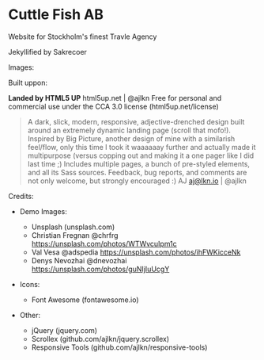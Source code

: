 # Cuttle Fish AB
Website for Stockholm's finest Travle Agency

Jekyllified by Sakrecoer

Images: 

Built uppon:

**Landed by HTML5 UP**
html5up.net | @ajlkn
Free for personal and commercial use under the CCA 3.0 license (html5up.net/license)

> A dark, slick, modern, responsive, adjective-drenched design built around an extremely dynamic landing page (scroll that mofo!). Inspired by Big Picture, another design of mine with a similarish feel/flow, only this time I took it waaaaaay further and actually made it multipurpose (versus copping out and making it a one pager like I did last time ;) Includes multiple pages, a bunch of pre-styled elements, and all its Sass sources.
> Feedback, bug reports, and comments are not only welcome, but strongly encouraged :)
> AJ
> aj@lkn.io | @ajlkn


Credits:
- Demo Images:
	- Unsplash (unsplash.com)
    - Christian Fregnan @chrfrg https://unsplash.com/photos/WTWvcuIpm1c
    - Val Vesa @adspedia https://unsplash.com/photos/ihFWKicceNk
    - Denys Nevozhai @dnevozhai https://unsplash.com/photos/guNIjIuUcgY
- Icons:
	- Font Awesome (fontawesome.io)

- Other:
	- jQuery (jquery.com)
	- Scrollex (github.com/ajlkn/jquery.scrollex)
	- Responsive Tools (github.com/ajlkn/responsive-tools)
